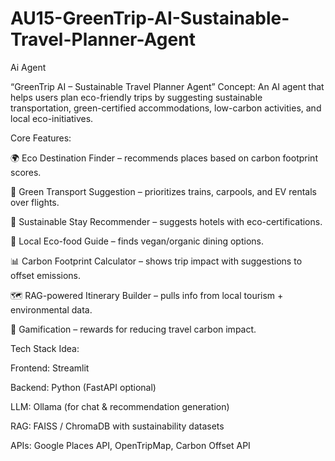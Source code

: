 # AU15-GreenTrip-AI-Sustainable-Travel-Planner-Agent
Ai Agent

“GreenTrip AI – Sustainable Travel Planner Agent”
Concept:
An AI agent that helps users plan eco-friendly trips by suggesting sustainable transportation, green-certified accommodations, low-carbon activities, and local eco-initiatives.

Core Features:

🌍 Eco Destination Finder – recommends places based on carbon footprint scores.

🚆 Green Transport Suggestion – prioritizes trains, carpools, and EV rentals over flights.

🏨 Sustainable Stay Recommender – suggests hotels with eco-certifications.

🥗 Local Eco-food Guide – finds vegan/organic dining options.

📊 Carbon Footprint Calculator – shows trip impact with suggestions to offset emissions.

🗺 RAG-powered Itinerary Builder – pulls info from local tourism + environmental data.

🎯 Gamification – rewards for reducing travel carbon impact.

Tech Stack Idea:

Frontend: Streamlit

Backend: Python (FastAPI optional)

LLM: Ollama (for chat & recommendation generation)

RAG: FAISS / ChromaDB with sustainability datasets

APIs: Google Places API, OpenTripMap, Carbon Offset API
